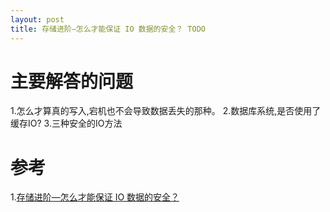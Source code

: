 ```yaml
---
layout: post
title: 存储进阶—怎么才能保证 IO 数据的安全？ TODO
---
```


# 主要解答的问题
1.怎么才算真的写入,宕机也不会导致数据丢失的那种。
2.数据库系统,是否使用了缓存IO?
3.三种安全的IO方法

# 参考
1.[存储进阶—怎么才能保证 IO 数据的安全？](https://mp.weixin.qq.com/s/K7DzJaqERVOYYTYQz2Btzw)
